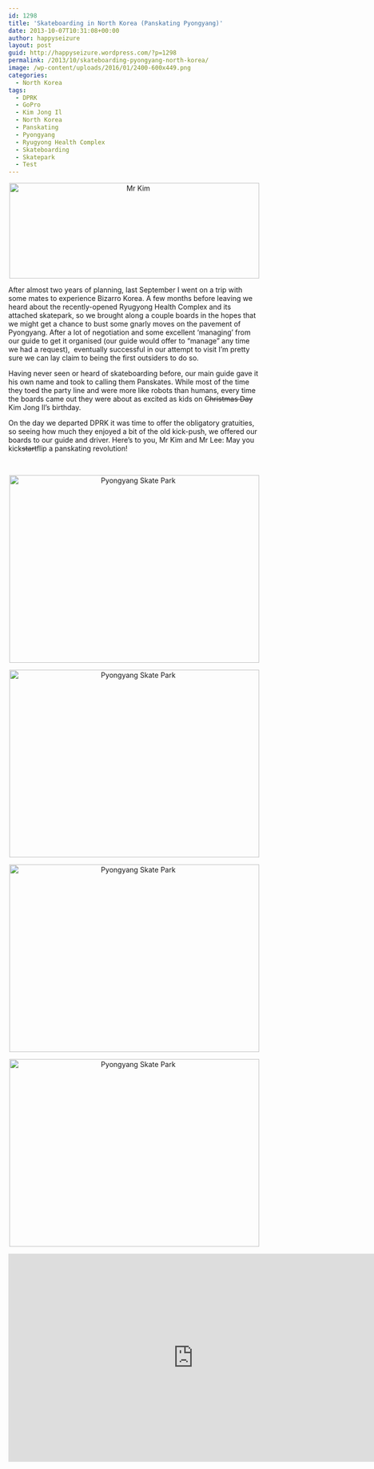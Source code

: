```yaml
---
id: 1298
title: 'Skateboarding in North Korea (Panskating Pyongyang)'
date: 2013-10-07T10:31:08+00:00
author: happyseizure
layout: post
guid: http://happyseizure.wordpress.com/?p=1298
permalink: /2013/10/skateboarding-pyongyang-north-korea/
image: /wp-content/uploads/2016/01/2400-600x449.png
categories:
  - North Korea
tags:
  - DPRK
  - GoPro
  - Kim Jong Il
  - North Korea
  - Panskating
  - Pyongyang
  - Ryugyong Health Complex
  - Skateboarding
  - Skatepark
  - Test
---
```

<p style="text-align: center;">
  <a title="GOPR2491cropped by happyseizure, on Flickr" href="http://www.flickr.com/photos/104268996@N05/10133554956/"><img class="aligncenter" title="Mr Kim" src="http://farm4.staticflickr.com/3773/10133554956_8e829542e9.jpg" alt="Mr Kim" width="500" height="191" /></a>
</p>

After almost two years of planning, last September I went on a trip with some mates to experience Bizarro Korea. A few months before leaving we heard about the recently-opened Ryugyong Health Complex and its attached skatepark, so we brought along a couple boards in the hopes that we might get a chance to bust some gnarly moves on the pavement of Pyongyang. After a lot of negotiation and some excellent &#8216;managing&#8217; from our guide to get it organised (our guide would offer to &#8220;manage&#8221; any time we had a request),  eventually successful in our attempt to visit I&#8217;m pretty sure we can lay claim to being the first outsiders to do so.

Having never seen or heard of skateboarding before, our main guide gave it his own name and took to calling them Panskates. While most of the time they toed the party line and were more like robots than humans, every time the boards came out they were about as excited as kids on <del>Christmas Day</del> Kim Jong Il&#8217;s birthday.

On the day we departed DPRK it was time to offer the obligatory gratuities, so seeing how much they enjoyed a bit of the old kick-push, we offered our boards to our guide and driver. Here&#8217;s to you, Mr Kim and Mr Lee: May you kick<del>start</del>flip a panskating revolution!



&nbsp;

<p style="text-align: center;">
  <a title="GOPR3047 by happyseizure, on Flickr" href="http://www.flickr.com/photos/104268996@N05/10132903426/"><img class="aligncenter" title="Pyongyang Skate Park" src="http://farm8.staticflickr.com/7422/10132903426_627c279e02.jpg" alt="Pyongyang Skate Park" width="500" height="375" /></a>
</p>

<p style="text-align: center;">
  <a title="GOPR3051 by happyseizure, on Flickr" href="http://www.flickr.com/photos/104268996@N05/10132856906/"><img class="aligncenter" title="Pyongyang Skate Park" src="http://farm8.staticflickr.com/7308/10132856906_e81098df66.jpg" alt="Pyongyang Skate Park" width="500" height="375" /></a>
</p>

<p style="text-align: center;">
  <a title="GOPR3050 by happyseizure, on Flickr" href="http://www.flickr.com/photos/104268996@N05/10132880026/"><img class="aligncenter" title="Pyongyang Skate Park" src="http://farm6.staticflickr.com/5341/10132880026_7e07e3cf04.jpg" alt="Pyongyang Skate Park" width="500" height="375" /></a>
</p>

<p style="text-align: center;">
  <a title="GOPR3053 by happyseizure, on Flickr" href="http://www.flickr.com/photos/104268996@N05/10132891993/"><img class="aligncenter" title="Pyongyang Skate Park" src="http://farm8.staticflickr.com/7361/10132891993_af92dc7e95.jpg" alt="Pyongyang Skate Park" width="500" height="375" /></a>
</p>
<iframe width="740" height="416" src="https://www.youtube.com/embed/ZxLhO_FNVBU" title="YouTube video player" frameborder="0" allow="accelerometer; autoplay; clipboard-write; encrypted-media; gyroscope; picture-in-picture" allowfullscreen></iframe>